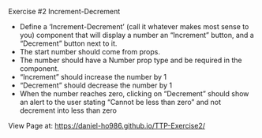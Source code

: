 Exercise #2
Increment-Decrement

- Define a ‘Increment-Decrement’ (call it whatever makes most sense to you) component that will display a number an “Increment” button, and a “Decrement” button next to it.
- The start number should come from props.
- The number should have a Number prop type and be required in the component.
- “Increment” should increase the number by 1
- “Decrement” should decrease the number by 1
- When the number reaches zero, clicking on “Decrement” should show an    alert to the user stating “Cannot be less than zero” and not decrement into less than zero


View Page at: https://daniel-ho986.github.io/TTP-Exercise2/
